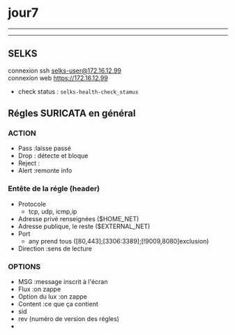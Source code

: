 # jour7
___
___

## SELKS
connexion ssh selks-user@172.16.12.99  
connexion web https://172.16.12.99

* check status : `selks-health-check_stamus`

## Régles SURICATA en général
### ACTION
  + Pass   :laisse passé
  + Drop   : détecte et bloque
  + Reject :
  + Alert  :remonte info

### Entête de la régle (header)
+ Protocole
  + tcp, udp, icmp,ip
+ Adresse privé renseignées ($HOME_NET)
+ Adresse publique, le reste ($EXTERNAL_NET)
+ Port
  + any prend tous ([80,443];[3306:3389];[!9009,8080]exclusion)
+ Direction :sens de lecture

### OPTIONS
+ MSG :message inscrit à l'écran
+ Flux          :on zappe
+ Option du lux :on zappe
+ Content :ce que ça contient
+ sid
+ rev (numéro de version des régles)
+
